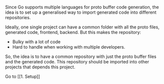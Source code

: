 Since Go supports multiple languages for proto buffer code generation, the idea is to set up a generalised way to import generated code into different repositories.

Ideally, one single project can have a common folder with all the proto files, generated code, frontend, backend. But this makes the repository:
- Bulky with a lot of code
- Hard to handle when working with multiple developers.

So, the idea is to have a common repository with just the proto buffer files and the generated code. This repository should be imported into other projects that depends this project. 


Go to [[1. Setup]]